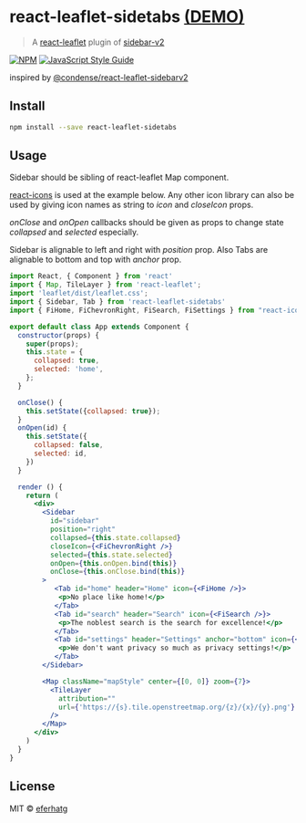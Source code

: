 # react-leaflet-sidetabs [(DEMO)](https://eferhatg.com/react-leaflet-sidetabs/)

> A [react-leaflet](https://github.com/PaulLeCam/react-leaflet) plugin of [sidebar-v2](https://github.com/Turbo87/sidebar-v2)

[![NPM](https://img.shields.io/npm/v/react-leaflet-sidetabs.svg)](https://www.npmjs.com/package/react-leaflet-v2sidebar-v2) [![JavaScript Style Guide](https://img.shields.io/badge/code_style-standard-brightgreen.svg)](https://standardjs.com)

inspired by [@condense/react-leaflet-sidebarv2](https://github.com/condense/react-leaflet-sidebarv2)



## Install

```bash
npm install --save react-leaflet-sidetabs
```

## Usage

Sidebar should be sibling of react-leaflet Map component. 

[react-icons](https://github.com/react-icons/react-icons) is used at the example below. Any other icon library can also be used by giving icon names as string to *icon* and *closeIcon* props. 

*onClose* and *onOpen* callbacks should be given as props to change state *collapsed* and *selected* especially.

Sidebar is alignable to left and right with *position* prop. Also Tabs are alignable to bottom and top with *anchor* prop.


```jsx
import React, { Component } from 'react'
import { Map, TileLayer } from 'react-leaflet';
import 'leaflet/dist/leaflet.css';
import { Sidebar, Tab } from 'react-leaflet-sidetabs'
import { FiHome, FiChevronRight, FiSearch, FiSettings } from "react-icons/fi";

export default class App extends Component {
  constructor(props) {
    super(props);
    this.state = {
      collapsed: true,
      selected: 'home',
    };
  }

  onClose() {
    this.setState({collapsed: true});
  }
  onOpen(id) {
    this.setState({
      collapsed: false,
      selected: id,
    })
  }

  render () {
    return (
      <div>
        <Sidebar
          id="sidebar"
          position="right"
          collapsed={this.state.collapsed}
          closeIcon={<FiChevronRight />}
          selected={this.state.selected}
          onOpen={this.onOpen.bind(this)}
          onClose={this.onClose.bind(this)}
        >
           <Tab id="home" header="Home" icon={<FiHome />}>
            <p>No place like home!</p>
           </Tab>
           <Tab id="search" header="Search" icon={<FiSearch />}>
            <p>The noblest search is the search for excellence!</p>
           </Tab>
           <Tab id="settings" header="Settings" anchor="bottom" icon={<FiSettings />}>
            <p>We don't want privacy so much as privacy settings!</p>
           </Tab>           
        </Sidebar>

        <Map className="mapStyle" center={[0, 0]} zoom={7}>
          <TileLayer
            attribution=""
            url={'https://{s}.tile.openstreetmap.org/{z}/{x}/{y}.png'}
          />
        </Map>
      </div>
    )
  }
}
```

## License

MIT © [eferhatg](https://github.com/eferhatg)
